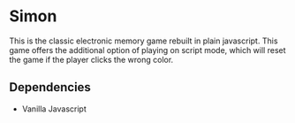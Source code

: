 # Simon

This is the classic electronic memory game rebuilt in plain javascript. This game offers the additional option of playing on script mode, which will reset the game if the player clicks the wrong color.

## Dependencies

- Vanilla Javascript
